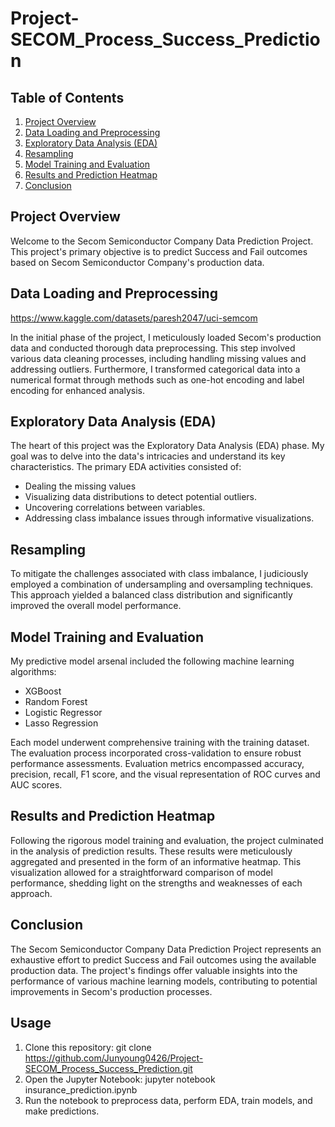 # Project-SECOM_Process_Success_Prediction

## Table of Contents

1. [Project Overview](#project-overview)
2. [Data Loading and Preprocessing](#data-loading-and-preprocessing)
3. [Exploratory Data Analysis (EDA)](#exploratory-data-analysis-eda)
4. [Resampling](#resampling)
5. [Model Training and Evaluation](#model-training-and-evaluation)
6. [Results and Prediction Heatmap](#results-and-prediction-heatmap)
7. [Conclusion](#conclusion)
   
## Project Overview

Welcome to the Secom Semiconductor Company Data Prediction Project. This project's primary objective is to predict Success and Fail outcomes based on Secom Semiconductor Company's production data.

## Data Loading and Preprocessing
https://www.kaggle.com/datasets/paresh2047/uci-semcom

In the initial phase of the project, I meticulously loaded Secom's production data and conducted thorough data preprocessing. This step involved various data cleaning processes, including handling missing values and addressing outliers. Furthermore, I transformed categorical data into a numerical format through methods such as one-hot encoding and label encoding for enhanced analysis.

## Exploratory Data Analysis (EDA)

The heart of this project was the Exploratory Data Analysis (EDA) phase. My goal was to delve into the data's intricacies and understand its key characteristics. The primary EDA activities consisted of:
- Dealing the missing values
- Visualizing data distributions to detect potential outliers.
- Uncovering correlations between variables.
- Addressing class imbalance issues through informative visualizations.

## Resampling

To mitigate the challenges associated with class imbalance, I judiciously employed a combination of undersampling and oversampling techniques. This approach yielded a balanced class distribution and significantly improved the overall model performance.

## Model Training and Evaluation

My predictive model arsenal included the following machine learning algorithms:

- XGBoost
- Random Forest
- Logistic Regressor
- Lasso Regression

Each model underwent comprehensive training with the training dataset. The evaluation process incorporated cross-validation to ensure robust performance assessments. Evaluation metrics encompassed accuracy, precision, recall, F1 score, and the visual representation of ROC curves and AUC scores.

## Results and Prediction Heatmap

Following the rigorous model training and evaluation, the project culminated in the analysis of prediction results. These results were meticulously aggregated and presented in the form of an informative heatmap. This visualization allowed for a straightforward comparison of model performance, shedding light on the strengths and weaknesses of each approach.

## Conclusion

The Secom Semiconductor Company Data Prediction Project represents an exhaustive effort to predict Success and Fail outcomes using the available production data. The project's findings offer valuable insights into the performance of various machine learning models, contributing to potential improvements in Secom's production processes.

## Usage
1. Clone this repository:
git clone https://github.com/Junyoung0426/Project-SECOM_Process_Success_Prediction.git
2. Open the Jupyter Notebook:
jupyter notebook insurance_prediction.ipynb
3. Run the notebook to preprocess data, perform EDA, train models, and make predictions.

